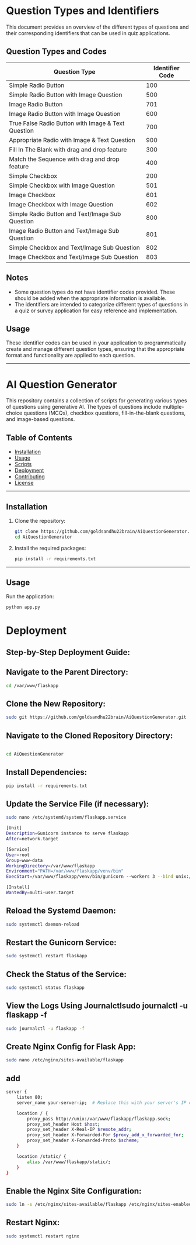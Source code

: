 # Question Types and Identifiers

This document provides an overview of the different types of questions and their corresponding identifiers that can be used in quiz applications.

## Question Types and Codes

| **Question Type** | **Identifier Code** |
|-------------------|---------------------|
| Simple Radio Button | 100 |
| Simple Radio Button with Image Question | 500 |
| Image Radio Button | 701 |
| Image Radio Button with Image Question | 600 |
| True False Radio Button with Image & Text Question | 700 |
| Appropriate Radio with Image & Text Question | 900 |
| Fill In The Blank with drag and drop feature | 300 |
| Match the Sequence with drag and drop feature | 400 |
| Simple Checkbox | 200 |
| Simple Checkbox with Image Question | 501 |
| Image Checkbox | 601 |
| Image Checkbox with Image Question | 602 |
| Simple Radio Button and Text/Image Sub Question | 800 |
| Image Radio Button and Text/Image Sub Question | 801 |
| Simple Checkbox and Text/Image Sub Question | 802 |
| Image Checkbox and Text/Image Sub Question | 803 |

## Notes
- Some question types do not have identifier codes provided. These should be added when the appropriate information is available.
- The identifiers are intended to categorize different types of questions in a quiz or survey application for easy reference and implementation.

## Usage
These identifier codes can be used in your application to programmatically create and manage different question types, ensuring that the appropriate format and functionality are applied to each question.

---

# AI Question Generator

This repository contains a collection of scripts for generating various types of questions using generative AI. The types of questions include multiple-choice questions (MCQs), checkbox questions, fill-in-the-blank questions, and image-based questions.

## Table of Contents

- [Installation](#installation)
- [Usage](#usage)
- [Scripts](#scripts)
- [Deployment](#deployment)
- [Contributing](#contributing)
- [License](#license)

---

## Installation

1. Clone the repository:

    ```bash
    git clone https://github.com/goldsandhu22brain/AiQuestionGenerator.git
    cd AiQuestionGenerator
    ```

2. Install the required packages:

    ```bash
    pip install -r requirements.txt
    ```

---

## Usage

Run the application:

```bash
python app.py
```

# Deployment
## Step-by-Step Deployment Guide:
## Navigate to the Parent Directory:
```bash
cd /var/www/flaskapp
```
## Clone the New Repository:
```bash
sudo git https://github.com/goldsandhu22brain/AiQuestionGenerator.git
```
## Navigate to the Cloned Repository Directory:
```bash

cd AiQuestionGenerator
```
## Install Dependencies:
```bash
pip install -r requirements.txt
```
## Update the Service File (if necessary):
``` bash
sudo nano /etc/systemd/system/flaskapp.service
```

``` bash
[Unit]
Description=Gunicorn instance to serve flaskapp
After=network.target

[Service]
User=root
Group=www-data
WorkingDirectory=/var/www/flaskapp
Environment="PATH=/var/www/flaskapp/venv/bin"
ExecStart=/var/www/flaskapp/venv/bin/gunicorn --workers 3 --bind unix:/var/www/flaskapp/flaskapp.sock --timeout 700 -m 007 wsgi:app

[Install]
WantedBy=multi-user.target
```
## Reload the Systemd Daemon:
``` bash
sudo systemctl daemon-reload
```
## Restart the Gunicorn Service:
``` bash
sudo systemctl restart flaskapp
```

## Check the Status of the Service:
``` bash
sudo systemctl status flaskapp
```
## View the Logs Using Journalctlsudo journalctl -u flaskapp -f

``` bash
sudo journalctl -u flaskapp -f
```
## Create Nginx Config for Flask App:

``` bash
sudo nano /etc/nginx/sites-available/flaskapp
```

## add
``` bash
server {
    listen 80;
    server_name your-server-ip;  # Replace this with your server's IP or domain name

    location / {
        proxy_pass http://unix:/var/www/flaskapp/flaskapp.sock;
        proxy_set_header Host $host;
        proxy_set_header X-Real-IP $remote_addr;
        proxy_set_header X-Forwarded-For $proxy_add_x_forwarded_for;
        proxy_set_header X-Forwarded-Proto $scheme;
    }

    location /static/ {
        alias /var/www/flaskapp/static/;
    }
}
```
## Enable the Nginx Site Configuration:
``` bash
sudo ln -s /etc/nginx/sites-available/flaskapp /etc/nginx/sites-enabled
```
## Restart Nginx:
```bash
sudo systemctl restart nginx
```
